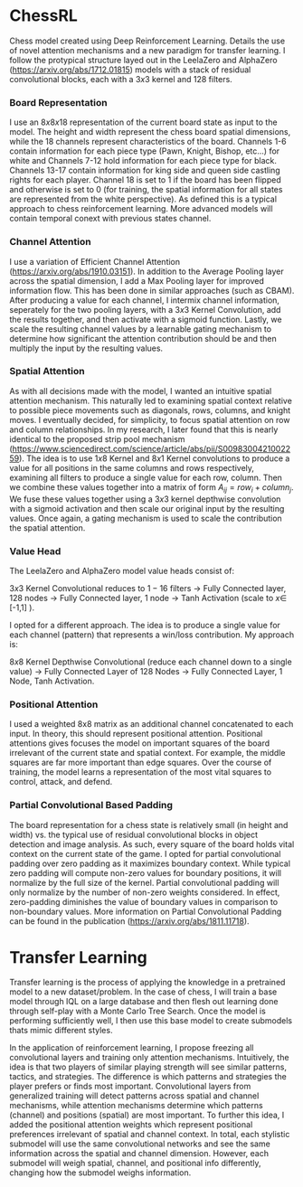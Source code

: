 # ChessRL
Chess model created using Deep Reinforcement Learning. Details the use of novel attention mechanisms and a new paradigm for transfer learning. I follow the protypical structure layed out in the LeelaZero and AlphaZero (https://arxiv.org/abs/1712.01815) models with a stack of residual convolutional blocks, each with a $3x3$ kernel and $128$ filters.

### Board Representation
I use an $8x8x18$ representation of the current board state as input to the model. The height and width represent the chess board spatial dimensions, while the 18 channels represent characteristics of the board. Channels 1-6 contain information for each piece type (Pawn, Knight, Bishop, etc...) for white and Channels 7-12 hold information for each piece type for black. Channels 13-17 contain information for king side and queen side castling rights for each player. Channel 18 is set to 1 if the board has been flipped and otherwise is set to 0 (for training, the spatial information for all states are represented from the white perspective). As defined this is a typical approach to chess reinforcement learning. More advanced models will contain temporal conext with previous states channel.

### Channel Attention
I use a variation of Efficient Channel Attention (https://arxiv.org/abs/1910.03151). In addition to the Average Pooling layer across the spatial dimension, I add a Max Pooling layer for improved information flow. This has been done in similar approaches (such as CBAM). After producing a value for each channel, I intermix channel information, seperately for the two pooling layers, with a $3x3$ Kernel Convolution, add the results together, and then activate with a sigmoid function. Lastly, we scale the resulting channel values by a learnable gating mechanism to determine how significant the attention contribution should be and then multiply the input by the resulting values.

### Spatial Attention
As with all decisions made with the model, I wanted an intuitive spatial attention mechanism. This naturally led to examining spatial context relative to possible piece movements such as diagonals, rows, columns, and knight moves. I eventually decided, for simplicity, to focus spatial attention on row and column relationships. In my research, I later found that this is nearly identical to the proposed strip pool mechanism (https://www.sciencedirect.com/science/article/abs/pii/S0098300421002259). The idea is to use $1x8$ Kernel and $8x1$ Kernel convolutions to produce a value for all positions in the same columns and rows respectively, examining all filters to produce a single value for each row, column. Then we combine these values together into a matrix of form $A_{ij} = row_i + column_j$. We fuse these values together using a $3x3$ kernel depthwise convolution with a sigmoid activation and then scale our original input by the resulting values. Once again, a gating mechanism is used to scale the contribution the spatial attention.

### Value Head
The LeelaZero and AlphaZero model value heads consist of:

$3x3$ Kernel Convolutional reduces to $1-16$ filters $\longrightarrow$ Fully Connected layer, $128$ nodes $\longrightarrow$ Fully Connected layer, 1 node $\longrightarrow$ Tanh Activation (scale to $x \in$ [-1,1] ).

I opted for a different approach. The idea is to produce a single value for each channel (pattern) that represents a win/loss contribution. My approach is: 

$8x8$ Kernel Depthwise Convolutional (reduce each channel down to a single value) $\longrightarrow$ Fully Connected Layer of $128$ Nodes $\longrightarrow$ Fully Connected Layer, $1$ Node, Tanh Activation. 

### Positional Attention
I used a weighted 8x8 matrix as an additional channel concatenated to each input. In theory, this should represent positional attention. Positional attentions gives focuses the model on important squares of the board irrelevant of the current state and spatial context. For example, the middle squares are far more important than edge squares. Over the course of training, the model learns a representation of the most vital squares to control, attack, and defend.

### Partial Convolutional Based Padding
The board representation for a chess state is relatively small (in height and width) vs. the typical use of residual convolutional blocks in object detection and image analysis. As such, every square of the board holds vital context on the current state of the game. I opted for partial convolutional padding over zero padding as it maximizes boundary context. While typical zero padding will compute non-zero values for boundary positions, it will normalize by the full size of the kernel. Partial convolutional padding will only normalize by the number of non-zero weights considered. In effect, zero-padding diminishes the value of boundary values in comparison to non-boundary values. More information on Partial Convolutional Padding can be found in the publication (https://arxiv.org/abs/1811.11718).

# Transfer Learning
Transfer learning is the process of applying the knowledge in a pretrained model to a new dataset/problem. In the case of chess, I will train a base model through IQL on a large database and then flesh out learning done through self-play with a Monte Carlo Tree Search. Once the model is performing sufficiently well, I then use this base model to create submodels thats mimic different styles.

In the application of reinforcement learning, I propose freezing all convolutional layers and training only attention mechanisms. Intuitively, the idea is that two players of similar playing strength will see similar patterns, tactics, and strategies. The difference is which patterns and strategies the player prefers or finds most important. Convolutional layers from generalized training will detect patterns across spatial and channel mechanisms, while attention mechanisms determine which patterns (channel) and positions (spatial) are most important. To further this idea, I added the positional attention weights which represent positional preferences irrelevant of spatial and channel context. In total, each stylistic submodel will use the same convolutional networks and see the same information across the spatial and channel dimension. However, each submodel will weigh spatial, channel, and positional info differently, changing how the submodel weighs information.
